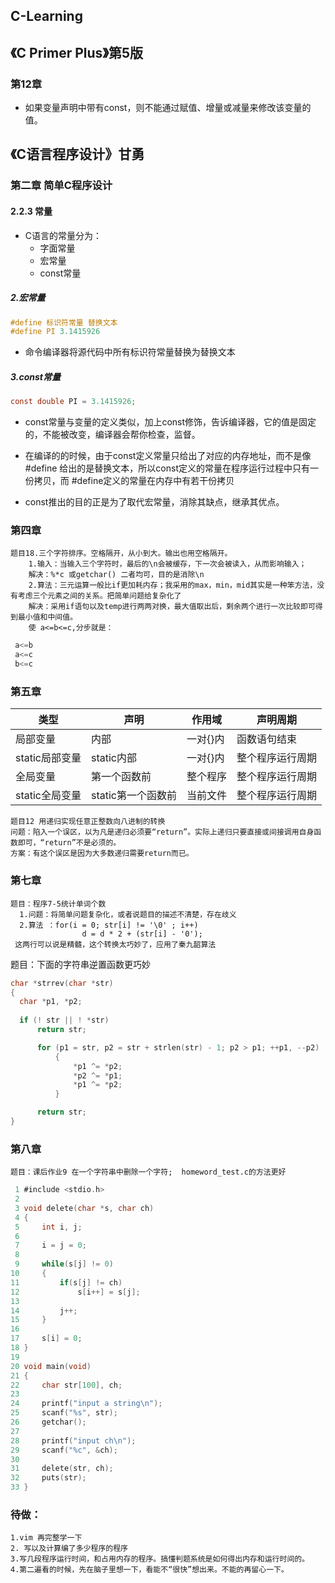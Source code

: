 ## C-Learning


## 《C Primer Plus》第5版


### 第12章
- 如果变量声明中带有const，则不能通过赋值、增量或减量来修改该变量的值。

## 《C语言程序设计》甘勇

### 第二章 简单C程序设计

#### 2.2.3 常量
- C语言的常量分为：
    - 字面常量
    - 宏常量
    - const常量
##### 2.宏常量 
```C
#define 标识符常量 替换文本 
#define PI 3.1415926
```
- 命令编译器将源代码中所有标识符常量替换为替换文本

##### 3.const常量
```C 
const double PI = 3.1415926; 
```
- const常量与变量的定义类似，加上const修饰，告诉编译器，它的值是固定的，不能被改变，编译器会帮你检查，监督。

- 在编译的的时候，由于const定义常量只给出了对应的内存地址，而不是像 #define 给出的是替换文本，所以const定义的常量在程序运行过程中只有一份拷贝，而 #define定义的常量在内存中有若干份拷贝
- const推出的目的正是为了取代宏常量，消除其缺点，继承其优点。

### 第四章   
    题目18.三个字符排序。空格隔开，从小到大。输出也用空格隔开。  
        1.输入：当输入三个字符时，最后的\n会被缓存，下一次会被读入，从而影响输入；  
        解决：%*c 或getchar() 二者均可，目的是消除\n  
        2.算法：三元运算一般比if更加耗内存；我采用的max，min，mid其实是一种笨方法，没有考虑三个元素之间的关系。把简单问题给复杂化了
        解决：采用if语句以及temp进行两两对换，最大值取出后，剩余两个进行一次比较即可得到最小值和中间值。
        使 a<=b<=c,分步就是：  
  ```C
   a<=b  
   a<=c  
   b<=c  
 ```  

### 第五章

类型           |    声明             |    作用域    |    声明周期
---            |   ----              |    ------    |    ------
局部变量       |  内部               | 一对{}内     | 函数语句结束
static局部变量 | static内部         | 一对{}内     | 整个程序运行周期
全局变量       |  第一个函数前       | 整个程序      | 整个程序运行周期
static全局变量 | static第一个函数前 | 当前文件    | 整个程序运行周期


```
题目12 用递归实现任意正整数向八进制的转换
问题：陷入一个误区，以为凡是递归必须要“return”。实际上递归只要直接或间接调用自身函数即可，“return”不是必须的。       
方案：有这个误区是因为大多数递归需要return而已。
```
### 第七章  
    题目：程序7-5统计单词个数
      1.问题：将简单问题复杂化，或者说题目的描述不清楚，存在歧义
      2.算法 ：for(i = 0; str[i] != '\0' ; i++)
                    d = d * 2 + (str[i] - '0');
     这两行可以说是精髓，这个转换太巧妙了，应用了秦九韶算法

题目：下面的字符串逆置函数更巧妙
  ```C
  char *strrev(char *str)
  {
    char *p1, *p2;  
    
    if (! str || ! *str)
        return str;

        for (p1 = str, p2 = str + strlen(str) - 1; p2 > p1; ++p1, --p2)
            {
                *p1 ^= *p2;
                *p2 ^= *p1;
                *p1 ^= *p2;
            }

        return str;
 }
```

### 第八章  
    题目：课后作业9 在一个字符串中删除一个字符;  homeword_test.c的方法更好
 ```C
  1 #include <stdio.h>
  2 
  3 void delete(char *s, char ch)
  4 {
  5     int i, j;
  6 
  7     i = j = 0;
  8 
  9     while(s[j] != 0)
 10     {
 11         if(s[j] != ch)
 12             s[i++] = s[j];
 13 
 14         j++;
 15     }
 16 
 17     s[i] = 0;
 18 }
 19 
 20 void main(void)
 21 {
 22     char str[100], ch;
 23 
 24     printf("input a string\n");
 25     scanf("%s", str);
 26     getchar();
 27 
 28     printf("input ch\n");
 29     scanf("%c", &ch);
 30 
 31     delete(str, ch);
 32     puts(str);
 33 }
 ```


### 待做：  
    1.vim 再完整学一下
    2. 写以及计算编了多少程序的程序
    3.写几段程序运行时间，和占用内存的程序。搞懂判题系统是如何得出内存和运行时间的。
    4.第二遍看的时候，先在脑子里想一下，看能不“很快”想出来。不能的再留心一下。
           
